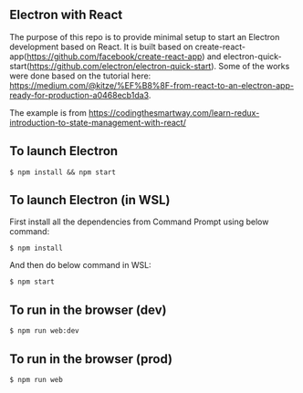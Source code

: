## Electron with React

The purpose of this repo is to provide minimal setup to start an Electron development based on React. It is built based on create-react-app(https://github.com/facebook/create-react-app) and electron-quick-start(https://github.com/electron/electron-quick-start). Some of the works were done based on the tutorial here: https://medium.com/@kitze/%EF%B8%8F-from-react-to-an-electron-app-ready-for-production-a0468ecb1da3.

The example is from https://codingthesmartway.com/learn-redux-introduction-to-state-management-with-react/

## To launch Electron

```
$ npm install && npm start
```

## To launch Electron (in WSL)

First install all the dependencies from Command Prompt using below command:
```
$ npm install
```

And then do below command in WSL:
```
$ npm start
```

## To run in the browser (dev)
```
$ npm run web:dev
```

## To run in the browser (prod)
```
$ npm run web
```
